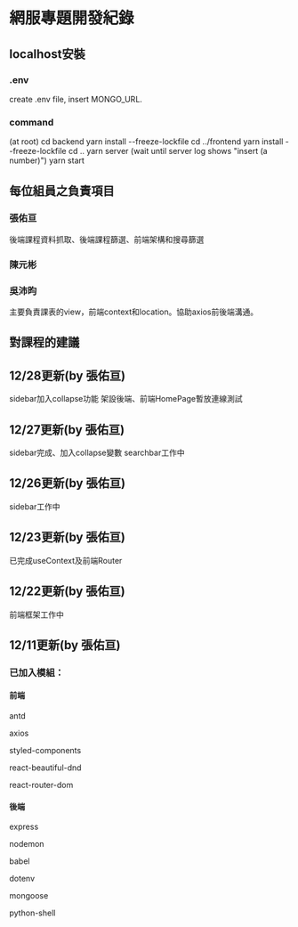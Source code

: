 # 網服專題開發紀錄
## localhost安裝
### .env
create .env file, insert MONGO_URL.
### command
(at root)
cd backend 
yarn install --freeze-lockfile
cd ../frontend
yarn install --freeze-lockfile
cd ..
yarn server
(wait until server log shows "insert (a number)")
yarn start

## 每位組員之負責項目
### 張佑亘
後端課程資料抓取、後端課程篩選、前端架構和搜尋篩選

### 陳元彬

### 吳沛昀
主要負責課表的view，前端context和location。協助axios前後端溝通。
## 對課程的建議

## 12/28更新(by 張佑亘)

sidebar加入collapse功能
架設後端、前端HomePage暫放連線測試

## 12/27更新(by 張佑亘)

sidebar完成、加入collapse變數
searchbar工作中

## 12/26更新(by 張佑亘)

sidebar工作中

## 12/23更新(by 張佑亘)

已完成useContext及前端Router

## 12/22更新(by 張佑亘)

前端框架工作中

## 12/11更新(by 張佑亘)

### 已加入模組：

#### 前端

antd

axios

styled-components

react-beautiful-dnd

react-router-dom

#### 後端

express

nodemon

babel

dotenv

mongoose

python-shell
